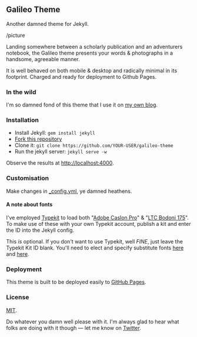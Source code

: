 Galileo Theme
---

Another damned theme for Jekyll.

/picture

Landing somewhere between a scholarly publication and an adventurers notebook, the Galileo theme presents your words & photographs in a handsome, agreeable manner.

It is well behaved on both mobile & desktop and radically minimal in its footprint. Charged and ready for deployment to Github Pages.

### In the wild

I'm so damned fond of this theme that I use it on [my own blog](http://travelog.io/).

### Installation

- Install Jekyll: `gem install jekyll`
- [Fork this repository](https://github.com/rowanoulton/galileo-theme/fork)
- Clone it: `git clone https://github.com/YOUR-USER/galileo-theme`
- Run the jekyll server: `jekyll serve -w`

Observe the results at <http://localhost:4000>.

### Customisation

Make changes in [_config.yml](https://github.com/rowanoulton/galileo-theme/blob/master/_config.yml), ye damned heathens.

#### A note about fonts

I've employed [Typekit](https://typekit.com/) to load both "[Adobe Caslon Pro](https://typekit.com/fonts/adobe-caslon-pro)" & "[LTC Bodoni 175](https://typekit.com/fonts/ltc-bodoni-175)". To make use of these with your own Typekit account, publish a kit and enter the ID into the Jekyll config.

This _is_ optional. If you don't want to use Typekit, well _FINE_, just leave the Typekit Kit ID blank. You'll need to elect and specify substitute fonts [here](https://github.com/rowanoulton/galileo-theme/blob/master/css/screen.scss#L7) and [here](https://github.com/rowanoulton/galileo-theme/blob/master/css/screen.scss#L11).

### Deployment

This theme is built to be deployed easily to [GitHub Pages](https://pages.github.com/).


### License

[MIT](https://github.com/rowanoulton/galileo-theme/blob/master/LICENSE).

Do whatever you damn well please with it. I'm always glad to hear what folks are doing with it though — let me know on [Twitter](https://twitter.com/rowanoulton).
